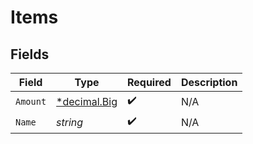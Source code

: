 # Items


## Fields

| Field                                                                   | Type                                                                    | Required                                                                | Description                                                             |
| ----------------------------------------------------------------------- | ----------------------------------------------------------------------- | ----------------------------------------------------------------------- | ----------------------------------------------------------------------- |
| `Amount`                                                                | [*decimal.Big](https://pkg.go.dev/github.com/ericlagergren/decimal#Big) | :heavy_check_mark:                                                      | N/A                                                                     |
| `Name`                                                                  | *string*                                                                | :heavy_check_mark:                                                      | N/A                                                                     |